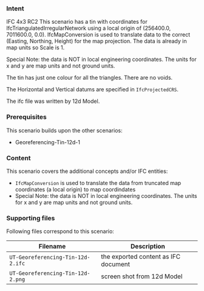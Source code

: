 
### Intent

IFC 4x3 RC2
This scenario has a tin with coordinates for IfcTriangulatedIrregularNetwork using a local origin of (256400.0, 7011600.0, 0.0).
IfcMapConversion is used to translate data to the correct (Easting, Northing, Height) for the map projection.
The data is already in map units so Scale is 1.

Special Note: the data is NOT in local engineering coordinates.
The units for x and y are map units and not ground units. 

The tin has just one colour for all the triangles. 
There are no voids.

The Horizontal and Vertical datums are specified in `IfcProjectedCRS`.

The ifc file was written by 12d Model.

### Prerequisites

This scenario builds upon the other scenarios:

- Georeferencing-Tin-12d-1

### Content

This scenario covers the additional concepts and/or IFC entities:

- `IfcMapConversion` is used to translate the data from truncated map coordinates (a local origin) to map coordindates
- Special Note: the data is NOT in local engineering coordinates. The units for x and y are map units and not ground units.  

### Supporting files

Following files correspond to this scenario:

| Filename                                         | Description                               |
|--------------------------------------------------|-------------------------------------------|
| `UT-Georeferencing-Tin-12d-2.ifc` | the exported content as IFC document      |
| `UT-Georeferencing-Tin-12d-2.png` | screen shot from 12d Model                |


